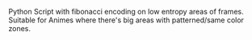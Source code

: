 Python Script with fibonacci encoding on low entropy areas of frames. Suitable for Animes where there's big areas with patterned/same color zones.
